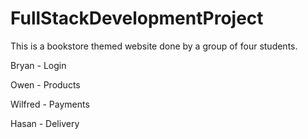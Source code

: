 # FullStackDevelopmentProject

This is a bookstore themed website done by a group of four students.

Bryan - Login

Owen - Products

Wilfred - Payments

Hasan - Delivery

